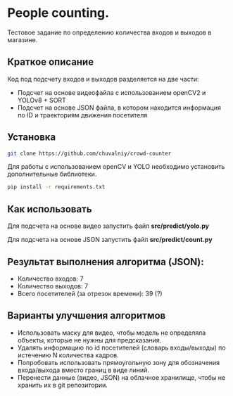 # People counting.
Тестовое задание по определению количества входов и выходов в магазине.

## Краткое описание
Код под подсчету входов и выходов разделяется на две части:
- Подсчет на основе видеофайла с использованием openCV2 и YOLOv8 + SORT
- Подсчет на основе JSON файла, в котором находится информация по ID и траекториям движения посетителя

## Установка

```sh
git clone https://github.com/chuvalniy/crowd-counter
```

Для работы с использованием openCV и YOLO необходимо установить дополнительные библиотеки.
```sh
pip install -r requirements.txt
```

## Как использовать
Для подсчета на основе видео запустить файл **src/predict/yolo.py**

Для подсчета на основе JSON запустить файл **src/predict/count.py**

## Результат выполнения алгоритма (JSON):
 - Количество входов: 7
 - Количество выходов: 7
 - Всего посетителей (за отрезок времени): 39 (?)

## Варианты улучшения алгоритмов

- Использовать маску для видео, чтобы модель не определяла объекты, которые не нужны для предсказания.
- Удалять информацию по id посетителей (словарь входы/выходы) по истечению N количества кадров.
- Попробовать использовать прямоугольную зону для обозначения входа/выхода вместо границ в виде линий.
- Перенести данные (видео, JSON) на облачное хранилище, чтобы не хранить их в git репозитории.
